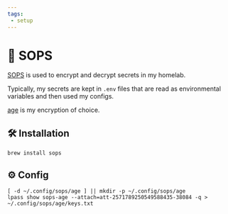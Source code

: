 ```yaml
---
tags:
 - setup
---
```

# :key: SOPS

[SOPS][1] is used to encrypt and decrypt secrets in my homelab.

Typically, my secrets are kept in `.env` files that are read as environmental variables and then used my configs.

[age][2] is my encryption of choice.

## :hammer_and_wrench: Installation

```shell
brew install sops
```

## :gear: Config

```shell
[ -d ~/.config/sops/age ] || mkdir -p ~/.config/sops/age
lpass show sops-age --attach=att-2571789250549588435-38084 -q > ~/.config/sops/age/keys.txt
```

[1]: <https://getsops.io/>
[2]: <https://github.com/FiloSottile/age>

